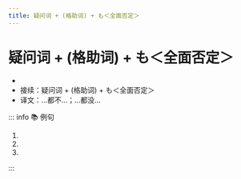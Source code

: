 ```yaml
---
title: 疑问词 + (格助词) + も＜全面否定＞
---
```


# 疑问词 + (格助词) + も＜全面否定＞

* <grammer-content sentence="意义：表示**全面否定**。提示助词**「も」**通常与**否定意义的谓语**搭配，当「も」**前面**的格助词是**「が」或「を」**时，一般将「が/を」**省略**。" />
* 接续：疑问词 + (格助词) + も＜全面否定＞
* 译文：...都不...；...都没...

::: info :books: 例句

1. <grammer-content id='1-6-3-0' sentence="[私/わたし]はどこにも[行/い]きませんでした。" trans="我哪儿也没去。" />
2. <grammer-content id='1-6-3-1' sentence="そのあとは**[何/なに]<del>（を）</del>も**しませんでした。" trans="在那之后啥都没做。" />
3. <grammer-content id='1-6-3-2' sentence="[試験/しけん]は**どれ<del>（が）</del>も**[難/むずか]しくなかったです。" trans="考试哪个都不难。" />

:::
